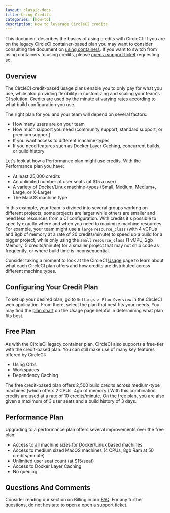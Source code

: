 ```yaml
---
layout: classic-docs
title: Using Credits
categories: [how-to]
description: How to leverage CircleCI credits
---
```


This document describes the basics of using credits with CircleCI. If you are on
the legacy CircleCI container-based plan you may want to consider consulting the
document on [using containers]({{site.baseurl}}/2.0/containers). If you want to switch
from using containers to using credits, please [open a support
ticket](https://support.circleci.com/hc/en-us/requests/new) requesting so.

## Overview

The CircleCI credit-based usage plans enable you to only pay for what you use, while also providing flexibility in customizing and scaling your team's CI solution. Credits are used by the minute at varying rates according to what build configuration you use. 

The right plan for you and your team will depend on several factors:

- How many users are on your team
- How much support you need (community support, standard support, or premium support)
- If you want access to different machine-types 
- If you need features such as Docker Layer Caching, concurrent builds, or build history

Let's look at how a Performance plan might use credits. With the Performance plan you have:

- At least 25,000 credits 
- An unlimited number of user seats (at $15 a user)
- A variety of Docker/Linux machine-types (Small, Medium, Medium+, Large, or X-Large)
- The MacOS machine type

In this example, your team is divided into several groups working on different projects; some
projects are larger while others are smaller and need less resources from a CI
configuration. With credits it's possible to specify exactly where and when you need to
maximize machine resources. For example, your team might use a `large` `resource_class` (with 4 vCPUs
and 8gb of memory at a rate of 20 credits/minute) to speed up a build for a bigger
project, while only using the `small` `resource_class` (1 vCPU, 2gb Memory, 5 credits/minute) for a smaller project that may not ship code as frequently, or where build time is inconsequential.

Consider taking a moment to look at the CircleCI [Usage](https://circleci.com/pricing/usage/) page to learn about what each CircleCI plan offers and how credits are distributed across different machine types.

## Configuring Your Credit Plan

To set up your desired plan, go to `Settings > Plan Overview` in the CircleCI web application. From there, select the plan that best fits your needs. You may find the [plan chart](https://circleci.com/pricing/usage/) on the Usage page helpful in determining what plan fits best.

## Free Plan

As with the CircleCI legacy container plan, CircleCI also supports a free-tier
with the credit-based plan. You can still make use of many key features offered
by CircleCI:

- Using Orbs
- Workspaces
- Dependency Caching 

The free credit-based plan offers 2,500 build credits across medium-type machines (which offers 2 CPUs, 4gb of memory.) With this combination, credits are used at a rate of 10 credits/minute. On the free plan, you are also given a maximum of 3 user seats and a build history of 3 days.

## Performance Plan

Upgrading to a performance plan offers several improvements over the free plan:

- Access to all machine sizes for Docker/Linux based machines.
- Access to medium sized MacOS machines (4 CPUs, 8gb Ram at 50 credits/minute)
- Unlimited user seat count (at $15/seat)
- Access to Docker Layer Caching 
- No queuing

## Questions And Comments

Consider reading our section on Billing in our
[FAQ]({{site.baseurl}}/2.0/faq/#billing). For any
further questions, do not hesitate to open a [open a support ticket](https://support.circleci.com/hc/en-us/requests/new). 
